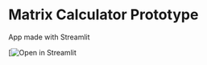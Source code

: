 # Matrix Calculator Prototype

App made with Streamlit

[![Open in Streamlit](https://blank-app-etwihlc9c7w.streamlit.app/)
